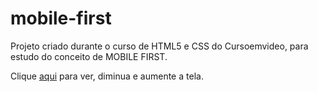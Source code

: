 # mobile-first
 Projeto criado durante o curso de HTML5 e CSS do Cursoemvideo, para estudo do conceito de MOBILE FIRST.

 <p>Clique <a href="https://mendjoy.github.io/mobile-first/">aqui</a> para ver, diminua e aumente a tela.</p>
